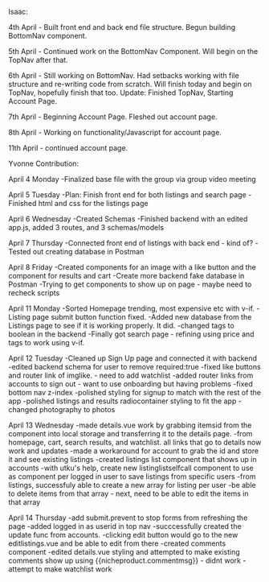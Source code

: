 Isaac:

4th April - Built front end and back end file structure. Begun building BottomNav component.

5th April - Continued work on the BottomNav Component. Will begin on the TopNav after that.

6th April - Still working on BottomNav. Had setbacks working with file structure and re-writing code from scratch. Will finish today
and begin on TopNav, hopefully finish that too. Update: Finished TopNav, Starting Account Page.

7th April - Beginning Account Page. Fleshed out account page.

8th April - Working on functionality/Javascript for account page.

11th April - continued account page.

Yvonne Contribution:

April 4 Monday
-Finalized base file with the group via group video meeting

April 5 Tuesday
-Plan: Finish front end for both listings and search page
-Finished html and css for the listings page

April 6 Wednesday
-Created Schemas
-Finished backend with an edited app.js, added 3 routes, and 3 schemas/models

April 7 Thursday
-Connected front end of listings with back end - kind of?
-Tested out creating database in Postman

April 8 Friday
-Created components for an image with a like button and the component for results and cart
-Create more backend fake database in Postman
-Trying to get components to show up on page - maybe need to recheck scripts

April 11 Monday
-Sorted Homepage trending, most expensive etc with v-if.
-Listing page submit button function fixed.
-Added new database from the Listings page to see if it is working properly. It did.
-changed tags to boolean in the backend
-Finally got search page - refining using price and tags to work using v-if.

April 12 Tuesday
-Cleaned up Sign Up page and connected it with backend
-edited backend schema for user to remove required:true
-fixed like buttons and router link of imglike. -  need to add watchlist
-added router links from accounts to sign out - want to use onboarding but having problems
-fixed bottom nav z-index
-polished styling for signup to match with the rest of the app
-polished listings and results radiocontainer styling to fit the app 
-changed photography to photos

April 13 Wednesday
-made details.vue work by grabbing itemsid from the component into local storage and transferring it to the details page.
-from homepage, cart, search results, and watchlist. all links that go to details now work and updates
-made a workaround for account to grab the id and store it and see existing listings
-created listings list component that shows up in accounts
-with utku's help, create new listinglistselfcall component to use as component per logged in user to save listings from specific users
-from listings, successfuly able to create a new array for listing per user
-be able to delete items from that array - next, need to be able to edit the items in that array

April 14 Thursday
-add submit.prevent to stop forms from refreshing the page
-added logged in as userid in top nav
-succcessfully created the update func from accounts. 
-clicking edit button would go to the new editlistings.vue and be able to edit from there
-created comments component
-edited details.vue styling and attempted to make existing comments show up using {{nicheproduct.commentmsg}} - didnt work
-attempt to make watchlist work






